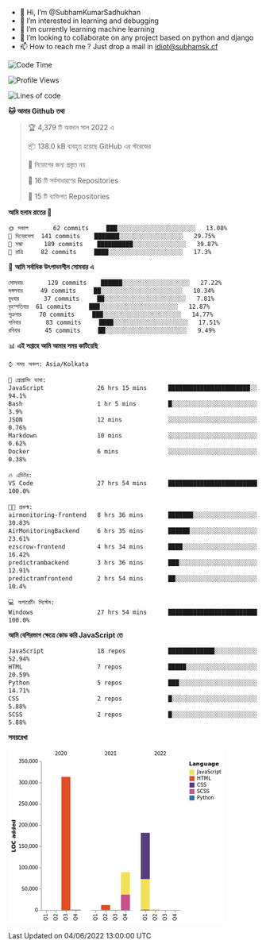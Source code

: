 - 👋 Hi, I’m @SubhamKumarSadhukhan
- 👀 I’m interested in learning and debugging
- 🌱 I’m currently learning machine learning
- 💞️ I’m looking to collaborate on any project based on python and django
- 📫 How to reach me ?
      Just drop a mail in idiot@subhamsk.cf

<!---
SubhamKumarSadhukhan/SubhamKumarSadhukhan is a ✨ special ✨ repository because its `README.md` (this file) appears on your GitHub profile.
You can click the Preview link to take a look at your changes.
--->


<!--START_SECTION:waka-->
![Code Time](http://img.shields.io/badge/Code%20Time-537%20hrs%2037%20mins-blue)

![Profile Views](http://img.shields.io/badge/%E0%A6%AA%E0%A7%8D%E0%A6%B0%E0%A7%8B%E0%A6%AB%E0%A6%BE%E0%A6%87%E0%A6%B2%20%E0%A6%A6%E0%A6%B0%E0%A7%8D%E0%A6%B6%E0%A6%A8-48-blue)

![Lines of code](https://img.shields.io/badge/%E0%A6%B9%E0%A7%8D%E0%A6%AF%E0%A6%BE%E0%A6%B2%E0%A7%8B%20%E0%A6%93%E0%A6%AF%E0%A6%BC%E0%A6%BE%E0%A6%B0%E0%A7%8D%E0%A6%B2%E0%A7%8D%E0%A6%A1%20%E0%A6%A5%E0%A7%87%E0%A6%95%E0%A7%87%20%E0%A6%86%E0%A6%AE%E0%A6%BF%20%E0%A6%B2%E0%A6%BF%E0%A6%96%E0%A7%87%E0%A6%9B%E0%A6%BF-600%20Thousand%20%E0%A6%95%E0%A7%8B%E0%A6%A1%E0%A7%87%E0%A6%B0%20%E0%A6%B2%E0%A6%BE%E0%A6%87%E0%A6%A8-blue)

**🐱 আমার Github তথ্য** 

> 🏆 4,379 টি অবদান সাল 2022 এ
 > 
> 📦 138.0 kB ব্যবহৃত হয়েছে GitHub এর স্টরেজের 
 > 
> 🚫 নিয়োগের জন্য প্রস্তুত নয়
 > 
> 📜 16 টি সর্বসাধারণের Repositories 
 > 
> 🔑 15 টি ব্যক্তিগত Repositories  
 > 
**আমি হলাম রাতের 🦉** 

```text
🌞 সকাল       62 commits     ███░░░░░░░░░░░░░░░░░░░░░░   13.08% 
🌆 দিনেরবেলা  141 commits    ███████░░░░░░░░░░░░░░░░░░   29.75% 
🌃 সন্ধা      189 commits    ██████████░░░░░░░░░░░░░░░   39.87% 
🌙 রাত্রি     82 commits     ████░░░░░░░░░░░░░░░░░░░░░   17.3%

```
📅 **আমি সর্বাধিক উৎপাদনশীল সোমবার এ** 

```text
সোমবার       129 commits    ██████░░░░░░░░░░░░░░░░░░░   27.22% 
মঙ্গলবার     49 commits     ██░░░░░░░░░░░░░░░░░░░░░░░   10.34% 
বুধবার       37 commits     ██░░░░░░░░░░░░░░░░░░░░░░░   7.81% 
বৃহস্পতিবার  61 commits     ███░░░░░░░░░░░░░░░░░░░░░░   12.87% 
শুক্রবার     70 commits     ███░░░░░░░░░░░░░░░░░░░░░░   14.77% 
শনিবার       83 commits     ████░░░░░░░░░░░░░░░░░░░░░   17.51% 
রবিবার       45 commits     ██░░░░░░░░░░░░░░░░░░░░░░░   9.49%

```


📊 **এই সপ্তাহে আমি আমার সময় কাটিয়েছি** 

```text
⌚︎ সময় অঞ্চল: Asia/Kolkata

💬 প্রোগ্রামিং ভাষা: 
JavaScript               26 hrs 15 mins      ███████████████████████░░   94.1% 
Bash                     1 hr 5 mins         █░░░░░░░░░░░░░░░░░░░░░░░░   3.9% 
JSON                     12 mins             ░░░░░░░░░░░░░░░░░░░░░░░░░   0.76% 
Markdown                 10 mins             ░░░░░░░░░░░░░░░░░░░░░░░░░   0.62% 
Docker                   6 mins              ░░░░░░░░░░░░░░░░░░░░░░░░░   0.38%

🔥 এডিটর: 
VS Code                  27 hrs 54 mins      █████████████████████████   100.0%

🐱‍💻 প্রকল্ম: 
airmonitoring-frontend   8 hrs 36 mins       ███████░░░░░░░░░░░░░░░░░░   30.83% 
AirMonitoringBackend     6 hrs 35 mins       ██████░░░░░░░░░░░░░░░░░░░   23.61% 
ezscrow-frontend         4 hrs 34 mins       ████░░░░░░░░░░░░░░░░░░░░░   16.42% 
predictrambackend        3 hrs 36 mins       ███░░░░░░░░░░░░░░░░░░░░░░   12.91% 
predictramfrontend       2 hrs 54 mins       ██░░░░░░░░░░░░░░░░░░░░░░░   10.4%

💻 অপারেটিং সিস্টেম: 
Windows                  27 hrs 54 mins      █████████████████████████   100.0%

```

**আমি বেশিরভাগ ক্ষেত্রে কোড করি JavaScript তে** 

```text
JavaScript               18 repos            █████████████░░░░░░░░░░░░   52.94% 
HTML                     7 repos             █████░░░░░░░░░░░░░░░░░░░░   20.59% 
Python                   5 repos             ███░░░░░░░░░░░░░░░░░░░░░░   14.71% 
CSS                      2 repos             █░░░░░░░░░░░░░░░░░░░░░░░░   5.88% 
SCSS                     2 repos             █░░░░░░░░░░░░░░░░░░░░░░░░   5.88%

```


**সময়রেখা**

![Chart not found](https://raw.githubusercontent.com/SubhamKumarSadhukhan/SubhamKumarSadhukhan/main/charts/bar_graph.png) 


 Last Updated on 04/06/2022 13:00:00 UTC
<!--END_SECTION:waka-->
